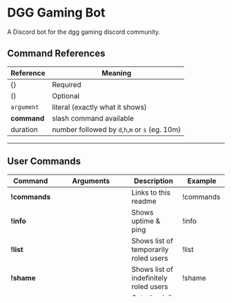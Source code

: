 # DGG Gaming Bot
A Discord bot for the dgg gaming discord community.

## Command References

| Reference   | Meaning                                         |
|-------------|-------------------------------------------------|
| {}          | Required                                        |
| ()          | Optional                                        |
| `argument`  | literal (exactly what it shows)                 |
| **command** | slash command available                         |
| duration    | number followed by `d`,`h`,`m` or `s` (eg. 10m) |

___

## User Commands

| Command        | Arguments                                               | Description                                         | Example               |
|----------------|---------------------------------------------------------|-----------------------------------------------------|-----------------------|
| **!commands**  |                                                         | Links to this readme                                | !commands             |
| **!info**      |                                                         | Shows uptime & ping                                 | !info                 |
| **!list**      |                                                         | Shows list of temporarily roled users               | !list                 |
| **!shame**     |                                                         | Shows list of indefinitely roled users              | !shame                |
| !timeleft      | (@user)                                                 | Gets timeleft of a temporary role                   | !timeleft @Mitch      |
| !emotes        | (`total`) (`all`)                                       | Shows emote usage                                   | !emotes total         |
| **!raw**       | {message}                                               | Shows raw input of message (what bot sees)          | !raw @Mitch nice bot  |
| **!currency**  | {ammount} {source currency} {target currency}           | Converts currency                                   | !currency 150 nzd usd |
| **!define**    | {phrase}                                                | Gets definition of a phrase via urban dictionary    | !define New Zealand   |
| **!translate** | {phrase}                                                | Translate a phrase into english                     | !translate Hej        |
| **!time**      | {location}                                              | Gets the local time of a location                   | !time New Zealand     |
| **!weather**   | {location}                                              | Gets weather from a location                        | !weather New Zealand  |
| !roll !r       | {number}`d`{number} (`+`number) (`-`number) (`d`number) | Rolls a dice with optional modifiers                | !roll 1d6+2           |
| **!trinomial** | {`easy`/`medium`/`hard`}                                | Gives a factorisation trinomial question and answer | !trinomial medium     |

___

## Mod Commands

| Command  | Arguments                                                                    | Description                                  | Example                                     |
|----------|------------------------------------------------------------------------------|----------------------------------------------|---------------------------------------------|
| !disable |                                                                              | Disables the bot if it's acting up           | !disable                                    |
| !enable  |                                                                              | Enables the bot if disabled                  | !enable                                     |
| !mute    | {@user} {duration}                                                           | Gives mentions user mute role for duration   | !mute @Andlin 1h                            |
| !weeb    | {@user} {duration}                                                           | Gives mentions user weeb role for duration   | !weeb @Nezz 7d                              |
| !wizard  | {@user} {duration}                                                           | Gives mentions user wizard role for duration | !wizard @Samekonge 10s                      |
| !unmute  | {user id}                                                                    | Umutes a user from user id                   | !unmute 399186129288560651                  |
| !vote    | {question`?`} {answer} `or` {answer} ... `or` (answer)                       | Starts a 30s vote                            | !vote Pineapple on pizza? Yes or No         |
| ~~!pin~~ | ~~{message id}~~                                                             | ~~Pins message to pin channel~~              |~~!pin 816082245391089664~~                  |
| !add     | {`gaming`/`general`} {name} {role id/@role} {:emoji:} (position in category) | Adds a role to the roles channel             | !add gaming AmongUs 773111468836519936 🔪 1 |
| !remove  | {name}                                                                       | Removes a role from the roles channel        | !remove AmongUs                             |
| !reload  |                                                                              | Reloads roles channel if bugged              | !reload                                     |

